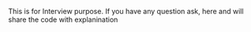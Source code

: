 This is for Interview purpose. If you have any question ask, here and will share the code with explanination 
